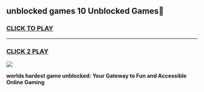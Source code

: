 
## unblocked games 10 Unblocked Games👋
<h3>
<a href="https://premium.freeplayer.one?title=unblocked_games_10&ref=16F">CLICK TO PLAY</a></h3>
<hr>

<h3>
<a href="https://premium.freeplayer.one?title=unblocked_games_10&ref=16F">CLICK 2 PLAY</a>
  
</h3>

<a href="https://premium.freeplayer.one?title=unblocked_games_10&ref=16F/"><img src="https://clearcache.store/games.png"></a>


**worlds hardest game unblocked: Your Gateway to Fun and Accessible Online Gaming**
